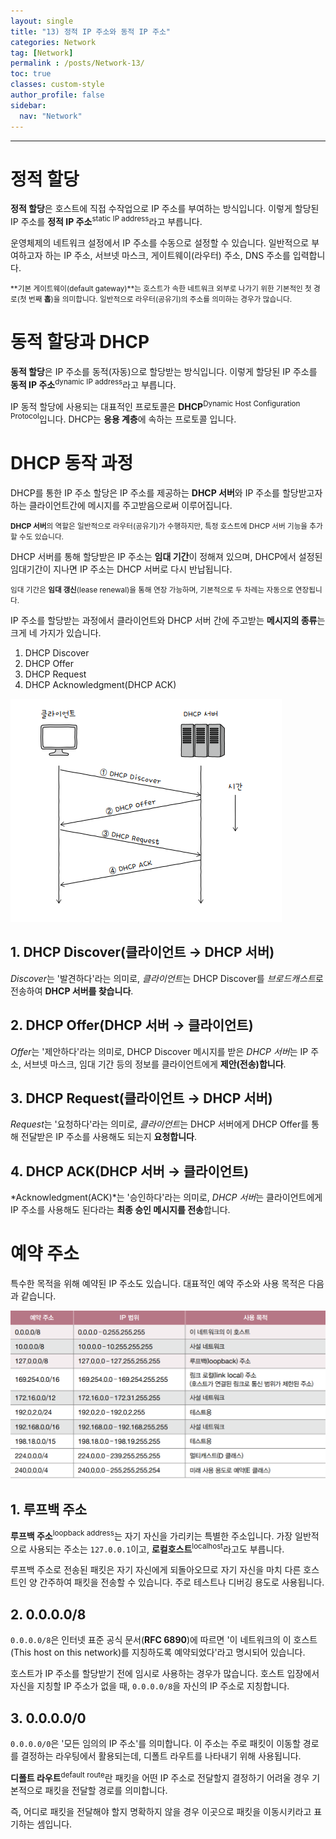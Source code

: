 ```yaml
---
layout: single
title: "13) 정적 IP 주소와 동적 IP 주소"
categories: Network
tag: [Network]
permalink : /posts/Network-13/
toc: true
classes: custom-style
author_profile: false
sidebar:
  nav: "Network"
---
```


<hr>

# 정적 할당

**정적 할당**은 호스트에 직접 수작업으로 IP 주소를 부여하는 방식입니다. 이렇게 할당된 IP 주소를 **정적 IP 주소**<sup>static IP address</sup>라고 부릅니다.

운영체제의 네트워크 설정에서 IP 주소를 수동으로 설정할 수 있습니다. 일반적으로 부여하고자 하는 IP 주소, 서브넷 마스크, 게이트웨이(라우터) 주소, DNS 주소를 입력합니다.

<small>**기본 게이트웨이(default gateway)**는 호스트가 속한 네트워크 외부로 나가기 위한 기본적인 첫 경로(첫 번째 **홉**)을 의미합니다. 일반적으로 라우터(공유기)의 주소를 의미하는 경우가 많습니다.</small>

# 동적 할당과 DHCP

**동적 할당**은 IP 주소를 동적(자동)으로 할당받는 방식입니다. 이렇게 할당된 IP 주소를 **동적 IP 주소**<sup>dynamic IP address</sup>라고 부릅니다. 

IP 동적 할당에 사용되는 대표적인 프로토콜은 **DHCP**<sup>Dynamic Host Configuration Protocol</sup>입니다. DHCP는 **응용 계층**에 속하는 프로토콜 입니다.

# DHCP 동작 과정

DHCP를 통한 IP 주소 할당은 IP 주소를 제공하는 **DHCP 서버**와 IP 주소를 할당받고자하는 클라이언트간에 메시지를 주고받음으로써 이루어집니다.

<small>**DHCP 서버**의 역할은 일반적으로 라우터(공유기)가 수행하지만, 특정 호스트에 DHCP 서버 기능을 추가할 수도 있습니다.</small>

DHCP 서버를 통해 할당받은 IP 주소는 **임대 기간**이 정해져 있으며, DHCP에서 설정된 임대기간이 지나면 IP 주소는 DHCP 서버로 다시 반납됩니다. 

<small>임대 기간은 **임대 갱신**(lease renewal)을 통해 연장 가능하며, 기본적으로 두 차레는 자동으로 연장됩니다.</small>

IP 주소를 할당받는 과정에서 클라이언트와 DHCP 서버 간에 주고받는 **메시지의 종류**는 크게 네 가지가 있습니다.

1. DHCP Discover
2. DHCP Offer
3. DHCP Request
4. DHCP Acknowledgment(DHCP ACK)

<p id="img_center">
  <img 
        src="../../assets/images/Network/13-01.PNG"
        alt="image"
        title="image"
  >
</p>

## 1. DHCP Discover(클라이언트 → DHCP 서버)

*Discover*는 '발견하다'라는 의미로, *클라이언트*는 DHCP Discover를 *브로드캐스트*로 전송하여 **DHCP 서버를 찾습니다**. 

## 2. DHCP Offer(DHCP 서버 → 클라이언트)

*Offer*는 '제안하다'라는 의미로, DHCP Discover 메시지를 받은 *DHCP 서버*는 IP 주소, 서브넷 마스크, 임대 기간 등의 정보를 클라이언트에게 **제안(전송)합니다**.

## 3. DHCP Request(클라이언트 → DHCP 서버)

*Request*는 '요청하다'라는 의미로, *클라이언트*는 DHCP 서버에게 DHCP Offer를 통해 전달받은 IP 주소를 사용해도 되는지 **요청합니다**.

## 4. DHCP ACK(DHCP 서버 → 클라이언트)

*Acknowledgment(ACK)*는 '승인하다'라는 의미로, *DHCP 서버*는 클라이언트에게 IP 주소를 사용해도 된다라는 **최종 승인 메시지를 전송**합니다.

# 예약 주소

특수한 목적을 위해 예약된 IP 주소도 있습니다. 대표적인 예약 주소와 사용 목적은 다음과 같습니다.

<p id="img_center">
  <img 
        src="../../assets/images/Network/13-02.PNG"
        alt="image"
        title="image"
  >
</p>

## 1. 루프백 주소

**루프백 주소**<sup>loopback address</sup>는 자기 자신을 가리키는 특별한 주소입니다. 가장 일반적으로 사용되는 주소는 `127.0.0.1`이고, **로컬호스트**<sup>localhost</sup>라고도 부릅니다.

루프백 주소로 전송된 패킷은 자기 자신에게 되돌아오므로 자기 자신을 마치 다른 호스트인 양 간주하여 패킷을 전송할 수 있습니다. 주로 테스트나 디버깅 용도로 사용됩니다.

## 2. 0.0.0.0/8

`0.0.0.0/8`은 인터넷 표준 공식 문서(**RFC 6890**)에 따르면 '이 네트워크의 이 호스트(This host on this network)를 지칭하도록 예약되었다'라고 명시되어 있습니다.

호스트가 IP 주소를 할당받기 전에 임시로 사용하는 경우가 많습니다. 호스트 입장에서 자신을 지칭할 IP 주소가 없을 때, `0.0.0.0/8`을 자신의 IP 주소로 지칭합니다.

## 3. 0.0.0.0/0

`0.0.0.0/0`은 '모든 임의의 IP 주소'를 의미합니다. 이 주소는 주로 패킷이 이동할 경로를 결정하는 라우팅에서 활용되는데, 디폴트 라우트를 나타내기 위해 사용됩니다.

**디폴트 라우트**<sup>default route</sup>란 패킷을 어떤 IP 주소로 전달할지 결정하기 어려울 경우 기본적으로 패킷을 전달할 경로를 의미합니다.

즉, 어디로 패킷을 전달해야 할지 명확하지 않을 경우 이곳으로 패킷을 이동시키라고 표기하는 셈입니다.

